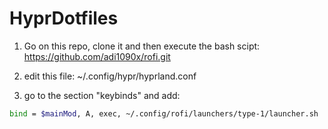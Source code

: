 # HyprDotfiles

1. Go on this repo, clone it and then execute the bash scipt:  https://github.com/adi1090x/rofi.git

2. edit this file: ~/.config/hypr/hyprland.conf

3. go to the section "keybinds" and add:

```bash
bind = $mainMod, A, exec, ~/.config/rofi/launchers/type-1/launcher.sh
